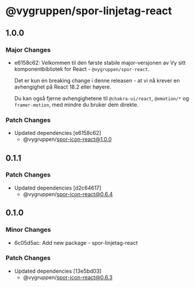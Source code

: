 # @vygruppen/spor-linjetag-react

## 1.0.0

### Major Changes

- e6158c62: Velkommen til den første stabile major-versjonen av Vy sitt komponentbibliotek for React - `@vygruppen/spor-react`.

  Det er kun én breaking change i denne releasen - at vi nå krever en avhengighet på React 18.2 eller høyere.

  Du kan også fjerne avhengighetene til `@chakra-ui/react`, `@emotion/*` og `framer-motion`, med mindre du bruker dem direkte.

### Patch Changes

- Updated dependencies [e6158c62]
  - @vygruppen/spor-icon-react@1.0.0

## 0.1.1

### Patch Changes

- Updated dependencies [d2c64617]
  - @vygruppen/spor-icon-react@0.6.4

## 0.1.0

### Minor Changes

- 6c05d5ac: Add new package - spor-linjetag-react

### Patch Changes

- Updated dependencies [13e5bd03]
  - @vygruppen/spor-icon-react@0.6.3
